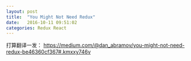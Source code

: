 ```yaml
---
layout: post
title:  "You Might Not Need Redux"
date:   2016-10-11 09:51:02
categories: Redux React
---
```


打算翻译一发：
https://medium.com/@dan_abramov/you-might-not-need-redux-be46360cf367#.kmxxy746v
